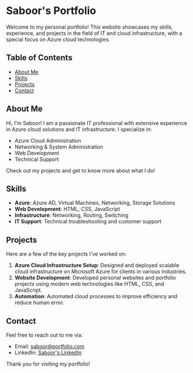 # Saboor's Portfolio

Welcome to my personal portfolio! This website showcases my skills, experience, and projects in the field of IT and cloud infrastructure, with a special focus on Azure cloud technologies.

## Table of Contents

- [About Me](#about-me)
- [Skills](#skills)
- [Projects](#projects)
- [Contact](#contact)

## About Me

Hi, I'm Saboor! I am a passionate IT professional with extensive experience in Azure cloud solutions and IT infrastructure. I specialize in:

- Azure Cloud Administration
- Networking & System Administration
- Web Development
- Technical Support

Check out my projects and get to know more about what I do!

## Skills

- **Azure**: Azure AD, Virtual Machines, Networking, Storage Solutions
- **Web Development**: HTML, CSS, JavaScript
- **Infrastructure**: Networking, Routing, Switching
- **IT Support**: Technical troubleshooting and customer support

## Projects

Here are a few of the key projects I've worked on:

1. **Azure Cloud Infrastructure Setup**: Designed and deployed scalable cloud infrastructure on Microsoft Azure for clients in various industries.
2. **Website Development**: Developed personal websites and portfolio projects using modern web technologies like HTML, CSS, and JavaScript.
3. **Automation**: Automated cloud processes to improve efficiency and reduce human error.

## Contact

Feel free to reach out to me via:

- Email: saboor@portfolio.com
- LinkedIn: [Saboor's LinkedIn](https://www.linkedin.com/in/saboor)

Thank you for visiting my portfolio!
